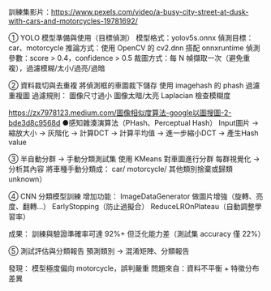 訓練集影片：https://www.pexels.com/video/a-busy-city-street-at-dusk-with-cars-and-motorcycles-19781692/

① YOLO 模型準備與使用（目標偵測）
模型格式：yolov5s.onnx
偵測目標：car、motorcycle
推論方式：使用 OpenCV 的 cv2.dnn 搭配 onnxruntime
偵測參數：score > 0.4，confidence > 0.5
裁圖方式：每 N 幀擷取一次（避免重複），過濾模糊/太小/過亮/過暗

② 資料裁切與去重複
將偵測框的車圖裁下儲存
使用 imagehash 的 phash 過濾重複圖
過濾規則：
	圖像尺寸過小
	圖像太暗/太亮
	Laplacian 檢查模糊度
 

https://zx7978123.medium.com/圖像相似度算法-google以圖搜圖-2-bde3d8c9568d
●感知雜湊演算法（PHash、Perceptual Hash）
Input圖片 -> 縮放大小 -> 灰階化 -> 計算DCT  -> 計算平均值 -> 進一步縮小DCT -> 產生Hash value


③ 半自動分群 → 手動分類測試集
使用 KMeans 對車圖進行分群
每群視覺化 → 分析其內容
將車種手動分類成：
car/
motorcycle/
其他類別捨棄或歸類 unknown）

④  CNN 分類模型訓練
增加功能：
ImageDataGenerator 做圖片增強（旋轉、亮度、翻轉…）
EarlyStopping（防止過擬合）
ReduceLROnPlateau（自動調整學習率）

成果：
訓練與驗證準確率可達 92%+
但泛化能力差（測試集 accuracy 僅 22%）
 
⑤ 測試評估與分類報告
預測類別 → 混淆矩陣、分類報告

發現：
模型極度偏向 motorcycle，誤判嚴重
問題來自：資料不平衡 + 特徵分布差異



